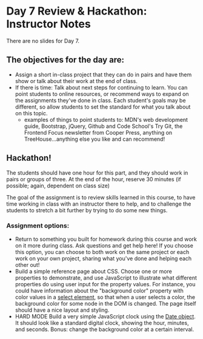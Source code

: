 Day 7 Review & Hackathon: Instructor Notes
==========================================

There are no slides for Day 7.

## The objectives for the day are:
- Assign a short in-class project that they can do in pairs and have them show or talk about their work at the end of class.
- If there is time: Talk about next steps for continuing to learn. You can point students to online resources, or recommend ways to expand on the assignments they've done in class. Each student's goals may be different, so allow students to set the standard for what you talk about on this topic.
    - examples of things to point students to: MDN's web development guide, Bootstrap, jQuery, Github and Code School's Try Git, the Frontend Focus newsletter from Cooper Press, anything on TreeHouse...anything else you like and can recommend!

## Hackathon!
The students should have one hour for this part, and they should work in pairs or groups of three. At the end of the hour, reserve 30 minutes (if possible; again, dependent on class size)

The goal of the assignment is to review skills learned in this course, to have time working in class with an instructor there to help, and to challenge the students to stretch a bit further by trying to do some new things.

 ### Assignment options:
* Return to something you built for homework during this course and work on it more during class. Ask questions and get help here! If you choose this option, you can choose to both work on the same project or each work on your own project, sharing what you've done and helping each other out!
* Build a simple reference page about CSS. Choose one or more properties to demonstrate, and use JavaScript to illustrate what different properties do using user input for the property values. For instance, you could have information about the "background color" property with color values in a [select element](https://developer.mozilla.org/en-US/docs/Web/HTML/Element/select), so that when a user selects a color, the background color for some node in the DOM is changed. The page itself should have a nice layout and styling.
* HARD MODE Build a very simple JavaScript clock using the [Date object](https://developer.mozilla.org/en-US/docs/Web/JavaScript/Reference/Global_Objects/Date). It should look like a standard digital clock, showing the hour, minutes, and seconds. Bonus: change the background color at a certain interval.


